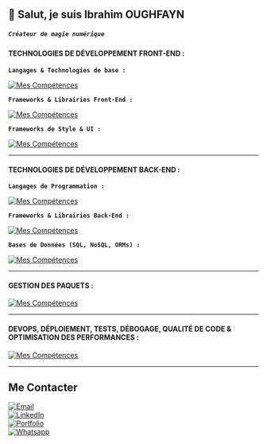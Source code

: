 ## 👋 Salut, je suis Ibrahim OUGHFAYN  
##### *`Créateur de magie numérique`*

#### TECHNOLOGIES DE DÉVELOPPEMENT FRONT-END :  
**`Langages & Technologies de base :`**

[![Mes Compétences](https://skillicons.dev/icons?i=html,css,js,&perline=12)](https://skillicons.dev)

**`Frameworks & Librairies Front-End :`**

[![Mes Compétences](https://skillicons.dev/icons?i=react,vite,nextjs,&perline=12)](https://skillicons.dev)

**`Frameworks de Style & UI :`**

[![Mes Compétences](https://skillicons.dev/icons?i=bootstrap,tailwind,shadcn,&perline=12)](https://skillicons.dev)

---

#### TECHNOLOGIES DE DÉVELOPPEMENT BACK-END :  
**`Langages de Programmation :`**

[![Mes Compétences](https://skillicons.dev/icons?i=js,py,php,&perline=12)](https://skillicons.dev)

**`Frameworks & Librairies Back-End :`**

[![Mes Compétences](https://skillicons.dev/icons?i=nodejs,express,django,&perline=12)](https://skillicons.dev)

**`Bases de Données (SQL, NoSQL, ORMs) :`**

[![Mes Compétences](https://skillicons.dev/icons?i=mongodb,firebase,mysql,sqlite,&perline=12)](https://skillicons.dev)

---

#### GESTION DES PAQUETS :  
[![Mes Compétences](https://skillicons.dev/icons?i=npm,&perline=12)](https://skillicons.dev)

---

#### DEVOPS, DÉPLOIEMENT, TESTS, DÉBOGAGE, QUALITÉ DE CODE & OPTIMISATION DES PERFORMANCES :  
[![Mes Compétences](https://skillicons.dev/icons?i=git,github,vercel,netlify,&perline=12)](https://skillicons.dev)

---

## Me Contacter  

[![Email](https://img.shields.io/badge/-Email-D14836?style=flat-square&logo=gdmail&logoColor=white)](mailto:oughfayn.mt@gmail.com)  
[![LinkedIn](https://img.shields.io/badge/-LinkedIn-0077B5?style=flat-square&logo=linkedin&logoColor=white)](https://www.linkedin.com/in/ibrahym-oughfayn/)  
[![Portfolio](https://img.shields.io/badge/-Portfolio-000?style=flat-square&logo=global&logoColor=white)](https://ibrahim-oughfayn.github.io/my-Portfolio/)  
[![Whatsapp](https://img.shields.io/badge/-Whatsapp-ff00000?style=flat-square&logo=gloal&logoColor=green)](https://wa.me/0702795242)
